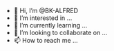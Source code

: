 - 👋 Hi, I’m @BK-ALFRED 
- 👀 I’m interested in ...
- 🌱 I’m currently learning ...
- 💞️ I’m looking to collaborate on ...
- 📫 How to reach me ...

<!---
BK-ALFRED/BK-ALFRED is a ✨ special ✨ repository because its `README.md` (this file) appears on your GitHub profile.
You can click the Preview link to take a look at your changes.
--->
